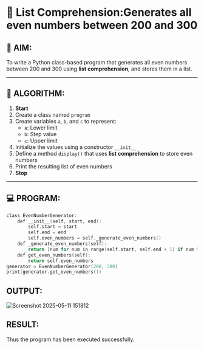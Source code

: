 # 🧾 List Comprehension:Generates all even numbers between 200 and 300
## 🎯 AIM:
To write a Python class-based program that generates all even numbers between 200 and 300 using **list comprehension**, and stores them in a list.

---

## 🧠 ALGORITHM:

1. **Start**
2. Create a class named `program`
3. Create variables `a`, `b`, and `c` to represent:
   - `a`: Lower limit
   - `b`: Step value
   - `c`: Upper limit
4. Initialize the values using a constructor `__init__`
5. Define a method `display()` that uses **list comprehension** to store even numbers
6. Print the resulting list of even numbers
7. **Stop**

---

## 💻 PROGRAM:
~~~c
class EvenNumberGenerator:
    def __init__(self, start, end):
        self.start = start
        self.end = end
        self.even_numbers = self._generate_even_numbers()
    def _generate_even_numbers(self):
        return [num for num in range(self.start, self.end + 1) if num % 2 == 0]
    def get_even_numbers(self):
        return self.even_numbers
generator = EvenNumberGenerator(200, 300)
print(generator.get_even_numbers())
~~~

## OUTPUT:
![Screenshot 2025-05-11 151812](https://github.com/user-attachments/assets/6b39eeff-1859-4d76-88e6-2edf754dca88)


## RESULT:
Thus the program has been executed successfully.
